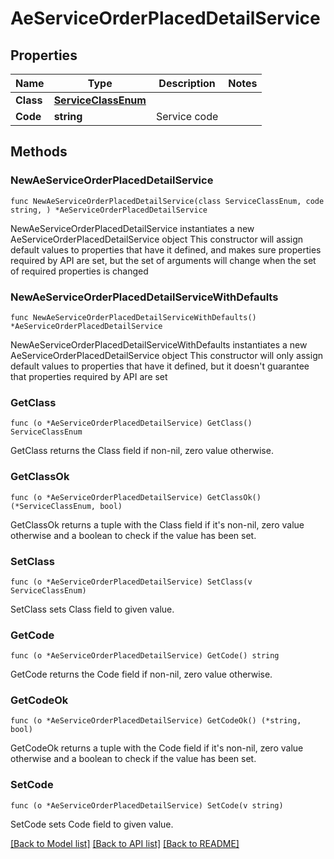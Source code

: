 # AeServiceOrderPlacedDetailService

## Properties

Name | Type | Description | Notes
------------ | ------------- | ------------- | -------------
**Class** | [**ServiceClassEnum**](ServiceClassEnum.md) |  | 
**Code** | **string** | Service code | 

## Methods

### NewAeServiceOrderPlacedDetailService

`func NewAeServiceOrderPlacedDetailService(class ServiceClassEnum, code string, ) *AeServiceOrderPlacedDetailService`

NewAeServiceOrderPlacedDetailService instantiates a new AeServiceOrderPlacedDetailService object
This constructor will assign default values to properties that have it defined,
and makes sure properties required by API are set, but the set of arguments
will change when the set of required properties is changed

### NewAeServiceOrderPlacedDetailServiceWithDefaults

`func NewAeServiceOrderPlacedDetailServiceWithDefaults() *AeServiceOrderPlacedDetailService`

NewAeServiceOrderPlacedDetailServiceWithDefaults instantiates a new AeServiceOrderPlacedDetailService object
This constructor will only assign default values to properties that have it defined,
but it doesn't guarantee that properties required by API are set

### GetClass

`func (o *AeServiceOrderPlacedDetailService) GetClass() ServiceClassEnum`

GetClass returns the Class field if non-nil, zero value otherwise.

### GetClassOk

`func (o *AeServiceOrderPlacedDetailService) GetClassOk() (*ServiceClassEnum, bool)`

GetClassOk returns a tuple with the Class field if it's non-nil, zero value otherwise
and a boolean to check if the value has been set.

### SetClass

`func (o *AeServiceOrderPlacedDetailService) SetClass(v ServiceClassEnum)`

SetClass sets Class field to given value.


### GetCode

`func (o *AeServiceOrderPlacedDetailService) GetCode() string`

GetCode returns the Code field if non-nil, zero value otherwise.

### GetCodeOk

`func (o *AeServiceOrderPlacedDetailService) GetCodeOk() (*string, bool)`

GetCodeOk returns a tuple with the Code field if it's non-nil, zero value otherwise
and a boolean to check if the value has been set.

### SetCode

`func (o *AeServiceOrderPlacedDetailService) SetCode(v string)`

SetCode sets Code field to given value.



[[Back to Model list]](../README.md#documentation-for-models) [[Back to API list]](../README.md#documentation-for-api-endpoints) [[Back to README]](../README.md)


